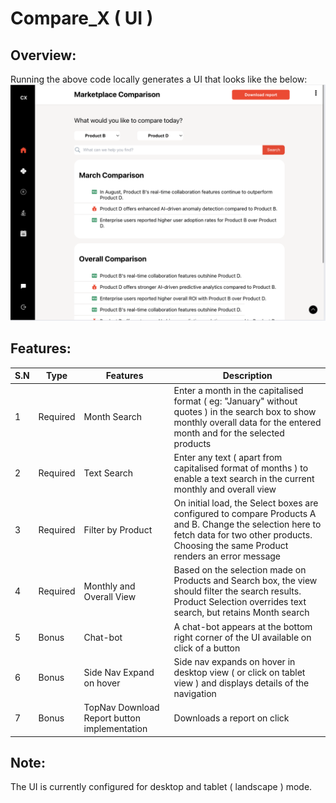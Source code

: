 # Compare_X ( UI )

## Overview:
Running the above code locally generates a UI that looks like the below:
![alt text](./CompareX_UI.png)

## Features:

| S.N | Type | Features | Description |
| ---- | ---- | ---- | ---- |
| 1 | Required | Month Search | Enter a month in the capitalised format ( eg: "January" without quotes ) in the search box to show monthly overall data for the entered month and for the selected products | 
| 2 | Required | Text Search | Enter any text ( apart from capitalised format of months ) to enable a text search in the current monthly and overall view |
| 3 | Required | Filter by Product | On initial load, the Select boxes are configured to compare Products A and B. Change the selection here to fetch data for two other products. Choosing the same Product renders an error message |
| 4 | Required | Monthly and Overall View | Based on the selection made on Products and Search box, the view should filter the search results. Product Selection overrides text search, but retains Month search |
| 5 | Bonus | Chat-bot | A chat-bot appears at the bottom right corner of the UI available on click of a button |
| 6 | Bonus | Side Nav Expand on hover | Side nav expands on hover in desktop view ( or click on tablet view ) and displays details of the navigation |
| 7 | Bonus | TopNav Download Report button implementation | Downloads a report on click |

## Note:
The UI is currently configured for desktop and tablet ( landscape ) mode.